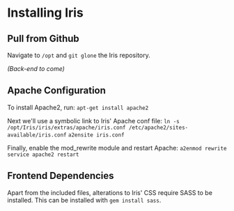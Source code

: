 Installing Iris
===
Pull from Github
---
Navigate to `/opt` and `git glone` the Iris repository. 

*(Back-end to come)*

Apache Configuration
---
To install Apache2, run:
`apt-get install apache2`

Next we'll use a symbolic link to Iris' Apache conf file:
`ln -s /opt/Iris/iris/extras/apache/iris.conf /etc/apache2/sites-available/iris.conf`
`a2ensite iris.conf`

Finally, enable the mod_rewrite module and restart Apache:
`a2enmod rewrite`
`service apache2 restart`

Frontend Dependencies
---
Apart from the included files, alterations to Iris' CSS require SASS to be installed. This can be installed with `gem install sass`. 
